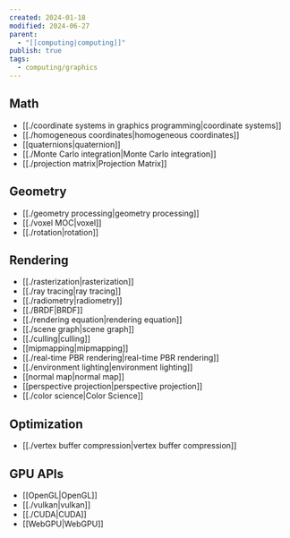 ```yaml
---
created: 2024-01-18
modified: 2024-06-27
parent:
  - "[[computing|computing]]"
publish: true
tags:
  - computing/graphics
---
```

## Math
- [[./coordinate systems in graphics programming|coordinate systems]]
- [[./homogeneous coordinates|homogeneous coordinates]]
- [[quaternions|quaternion]]
- [[./Monte Carlo integration|Monte Carlo integration]]
- [[./projection matrix|Projection Matrix]]

## Geometry
- [[./geometry processing|geometry processing]]
- [[./voxel MOC|voxel]]
- [[./rotation|rotation]]

## Rendering
- [[./rasterization|rasterization]]
- [[./ray tracing|ray tracing]]
- [[./radiometry|radiometry]]
- [[./BRDF|BRDF]]
- [[./rendering equation|rendering equation]]
- [[./scene graph|scene graph]]
- [[./culling|culling]]
- [[mipmapping|mipmapping]]
- [[./real-time PBR rendering|real-time PBR rendering]]
- [[./environment lighting|environment lighting]]
- [[normal map|normal map]]
- [[perspective projection|perspective projection]]
- [[./color science|Color Science]]

## Optimization
- [[./vertex buffer compression|vertex buffer compression]]

## GPU APIs
- [[OpenGL|OpenGL]]
- [[./vulkan|vulkan]]
- [[./CUDA|CUDA]]
- [[WebGPU|WebGPU]]